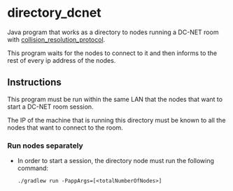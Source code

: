 # directory_dcnet

Java program that works as a directory to nodes running a DC-NET room with [collision_resolution_protocol](https://github.com/niclabs/collision_resolution_protocol).
 
This program waits for the nodes to connect to it and then informs to the rest of every ip address of the nodes.

## Instructions

This program must be run within the same LAN that the nodes that want to start a DC-NET room session.

The IP of the machine that is running this directory must be known to all the nodes that want to connect to the room.
    
### Run nodes separately

* In order to start a session, the directory node must run the following command:

    ```./gradlew run -PappArgs=[<totalNumberOfNodes>]```

